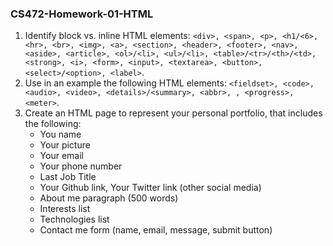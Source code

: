 ### CS472-Homework-01-HTML
1. Identify block vs. inline HTML elements: ```<div>, <span>, <p>, <h1/<6>, <hr>, <br>, <img>, <a>, <section>, <header>, <footer>, <nav>, <aside>, <article>, <ol>/<li>, <ul>/<li>, <table>/<tr>/<th>/<td>, <strong>, <i>, <form>, <input>, <textarea>, <button>, <select>/<option>, <label>```.
2. Use in an example the following HTML elements: ```<fieldset>, <code>, <audio>, <video>, <details>/<summary>, <abbr>, , <progress>, <meter>```.
4. Create an HTML page to represent your personal portfolio, that includes the following:
   * You name
   * Your picture
   * Your email
   * Your phone number
   * Last Job Title
   * Your Github link, Your Twitter link (other social media)
   * About me paragraph (500 words)
   * Interests list
   * Technologies list
   * Contact me form (name, email, message, submit button)




